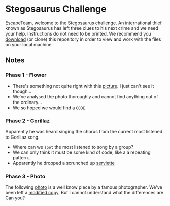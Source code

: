 # Stegosaurus Challenge

EscapeTeam, welcome to the Stegosaurus challenge. An international thief known as Stegosaurus has left three clues to his next crime and we need your help. Instructions do not need to be printed. 
We recommend you [download](../../../archive/master.zip) (or clone) this repository in order to view and work with the files on your local machine.

## Notes
### Phase 1 - Flower

* There's something not quite right with this [picture](Phase1/flower.jpg). I just can't see it though... 
* We've analysed the photo thoroughly and cannot find anything out of the ordinary...
* We so hoped we would find a `CODE`


### Phase 2 - Gorillaz
Apparently he was heard singing the chorus from the current most listened to Gorillaz song. 
* Where can we `spot` the most listened to song by a group? 
* We can only think it must be some kind of code, like a a repeating pattern...
* Apparently he dropped a scrunched up [serviette](Phase2/paper.jpg)


### Phase 3 - Photo

The following [photo](Phase3/original.jpg) is a well know piece by a famous photographer. We've been left a [modified copy](Phase3/modified.jpg). But I cannot understand what the differences are. Can you?
